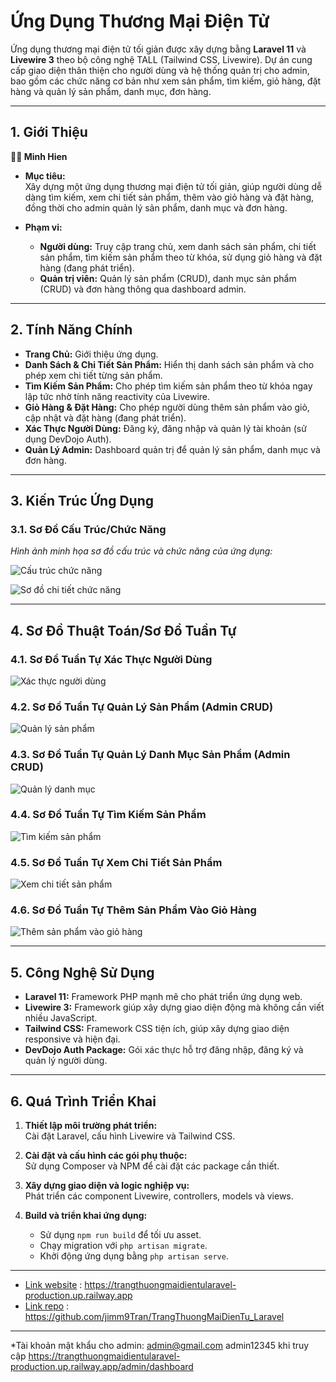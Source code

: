 # Ứng Dụng Thương Mại Điện Tử

Ứng dụng thương mại điện tử tối giản được xây dựng bằng **Laravel 11** và **Livewire 3** theo bộ công nghệ TALL (Tailwind CSS, Livewire). Dự án cung cấp giao diện thân thiện cho người dùng và hệ thống quản trị cho admin, bao gồm các chức năng cơ bản như xem sản phẩm, tìm kiếm, giỏ hàng, đặt hàng và quản lý sản phẩm, danh mục, đơn hàng.

---

## 1. Giới Thiệu

**👨‍💻 Minh Hien** 

- **Mục tiêu:**  
  Xây dựng một ứng dụng thương mại điện tử tối giản, giúp người dùng dễ dàng tìm kiếm, xem chi tiết sản phẩm, thêm vào giỏ hàng và đặt hàng, đồng thời cho admin quản lý sản phẩm, danh mục và đơn hàng.

- **Phạm vi:**  
  - **Người dùng:** Truy cập trang chủ, xem danh sách sản phẩm, chi tiết sản phẩm, tìm kiếm sản phẩm theo từ khóa, sử dụng giỏ hàng và đặt hàng (đang phát triển).  
  - **Quản trị viên:** Quản lý sản phẩm (CRUD), danh mục sản phẩm (CRUD) và đơn hàng thông qua dashboard admin.

---

## 2. Tính Năng Chính

- **Trang Chủ:** Giới thiệu ứng dụng.
- **Danh Sách & Chi Tiết Sản Phẩm:** Hiển thị danh sách sản phẩm và cho phép xem chi tiết từng sản phẩm.
- **Tìm Kiếm Sản Phẩm:** Cho phép tìm kiếm sản phẩm theo từ khóa ngay lập tức nhờ tính năng reactivity của Livewire.
- **Giỏ Hàng & Đặt Hàng:** Cho phép người dùng thêm sản phẩm vào giỏ, cập nhật và đặt hàng (đang phát triển).
- **Xác Thực Người Dùng:** Đăng ký, đăng nhập và quản lý tài khoản (sử dụng DevDojo Auth).
- **Quản Lý Admin:** Dashboard quản trị để quản lý sản phẩm, danh mục và đơn hàng.

---

## 3. Kiến Trúc Ứng Dụng

### 3.1. Sơ Đồ Cấu Trúc/Chức Năng

*Hình ảnh minh họa sơ đồ cấu trúc và chức năng của ứng dụng:*

![Cấu trúc chức năng](https://github.com/jimm9Tran/TrangThuongMaiDienTu_Laravel/blob/main/my_e_commerce/public/images/bc/cn.png)

![Sơ đồ chi tiết chức năng](https://github.com/jimm9Tran/TrangThuongMaiDienTu_Laravel/blob/main/my_e_commerce/public/images/bc/sdct.png)

---

## 4. Sơ Đồ Thuật Toán/Sơ Đồ Tuần Tự

### 4.1. Sơ Đồ Tuần Tự Xác Thực Người Dùng

![Xác thực người dùng](https://github.com/jimm9Tran/TrangThuongMaiDienTu_Laravel/blob/main/my_e_commerce/public/images/bc/auth.png)

### 4.2. Sơ Đồ Tuần Tự Quản Lý Sản Phẩm (Admin CRUD)

![Quản lý sản phẩm](https://github.com/jimm9Tran/TrangThuongMaiDienTu_Laravel/blob/main/my_e_commerce/public/images/bc/crudadmin.png)

### 4.3. Sơ Đồ Tuần Tự Quản Lý Danh Mục Sản Phẩm (Admin CRUD)

![Quản lý danh mục](https://github.com/jimm9Tran/TrangThuongMaiDienTu_Laravel/blob/main/my_e_commerce/public/images/bc/category.png)

### 4.4. Sơ Đồ Tuần Tự Tìm Kiếm Sản Phẩm

![Tìm kiếm sản phẩm](https://github.com/jimm9Tran/TrangThuongMaiDienTu_Laravel/blob/main/my_e_commerce/public/images/bc/search.png)

### 4.5. Sơ Đồ Tuần Tự Xem Chi Tiết Sản Phẩm

![Xem chi tiết sản phẩm](https://github.com/jimm9Tran/TrangThuongMaiDienTu_Laravel/blob/main/my_e_commerce/public/images/bc/productdetail.png)

### 4.6. Sơ Đồ Tuần Tự Thêm Sản Phẩm Vào Giỏ Hàng

![Thêm sản phẩm vào giỏ hàng](https://github.com/jimm9Tran/TrangThuongMaiDienTu_Laravel/blob/main/my_e_commerce/public/images/bc/card.png)

---

## 5. Công Nghệ Sử Dụng

- **Laravel 11:** Framework PHP mạnh mẽ cho phát triển ứng dụng web.
- **Livewire 3:** Framework giúp xây dựng giao diện động mà không cần viết nhiều JavaScript.
- **Tailwind CSS:** Framework CSS tiện ích, giúp xây dựng giao diện responsive và hiện đại.
- **DevDojo Auth Package:** Gói xác thực hỗ trợ đăng nhập, đăng ký và quản lý người dùng.

---

## 6. Quá Trình Triển Khai

1. **Thiết lập môi trường phát triển:**  
   Cài đặt Laravel, cấu hình Livewire và Tailwind CSS.

2. **Cài đặt và cấu hình các gói phụ thuộc:**  
   Sử dụng Composer và NPM để cài đặt các package cần thiết.

3. **Xây dựng giao diện và logic nghiệp vụ:**  
   Phát triển các component Livewire, controllers, models và views.

4. **Build và triển khai ứng dụng:**  
   - Sử dụng `npm run build` để tối ưu asset.  
   - Chạy migration với `php artisan migrate`.  
   - Khởi động ứng dụng bằng `php artisan serve`.
---
   - [Link website](https://trangthuongmaidientularavel-production.up.railway.app) : https://trangthuongmaidientularavel-production.up.railway.app
   - [Link repo](https://github.com/jimm9Tran/TrangThuongMaiDienTu_Laravel) : https://github.com/jimm9Tran/TrangThuongMaiDienTu_Laravel
---

*Tài khoản mật  khẩu cho admin: admin@gmail.com admin12345 khi truy cập https://trangthuongmaidientularavel-production.up.railway.app/admin/dashboard




